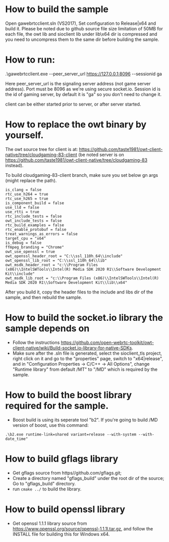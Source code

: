 # How to build the sample

Open gawebrtcclient.sln (VS2017), Set configuration to Release|x64 and build it. Please be noted due to
github source file size limitation of 50MB for each file, the owt lib and sioclient lib under lib\x64 dir
is compressed and you need to uncompress them to the same dir before building the sample.

# How to run:
.\gawebrtcclient.exe --peer_server_url https://127.0.0.1:8096 --sessionid ga

Here peer_server_url is the signaling server address (not game server address). Port must be 8096 as we're using secure socket.io. Session id is the id of gaming server, by default it is "ga" so you don't need to change it.

client can be either started prior to server, or after server started.

# How to replace the owt binary by yourself.
The owt source tree for client is at: https://github.com/taste1981/owt-client-native/tree/cloudgaming-83-client
(be noted server is on https://github.com/taste1981/owt-client-native/tree/cloudgaming-83 instead).

To build cloudgaming-83-client branch, make sure you set below gn args (might replace the path).
````
is_clang = false
rtc_use_h264 = true
rtc_use_h265 = true
is_component_build = false
use_lld = false
use_rtti = true
rtc_include_tests = false
owt_include_tests = false
rtc_build_examples = false
rtc_enable_protobuf = false
treat_warnings_as_errors = false
target_cpu = "x64"
is_debug = false
ffmpeg_branding = "Chrome"
owt_use_openssl = true
owt_openssl_header_root = "C:\\ssl_110h_64\\include"
owt_openssl_lib_root = "C:\\ssl_110h_64\\lib"
owt_msdk_header_root = "c:\\Program Files (x86)\\IntelSWTools\\Intel(R) Media SDK 2020 R1\\Software Development Kit\\include"
owt_msdk_lib_root = "c:\\Program Files (x86)\\IntelSWTools\\Intel(R) Media SDK 2020 R1\\Software Development Kit\\lib\\x64"
````

After you build it, copy the header files to the include and libs dir of the sample, and then rebuild the sample.

# How to build the socket.io library the sample depends on
- Follow the instructions https://github.com/open-webrtc-toolkit/owt-client-native/wiki/Build-socket.io-library-for-native-SDKs.
- Make sure after the .sln file is generated, select the sioclient_tls project, right click on it and go to the "properties" page,
switch to "x64|release", and in "Configuration Properties -> C/C++ -> All Options", change "Runtime library" from default /MT" to
"/MD" which is required by the sample.

# How to build the boost library required for the sample.
- Boost build is using its seperate tool "b2". If you're going to build /MD version of boost, use this command:
````
.\b2.exe runtime-link=shared variant=release --with-system --with-date_time"
````

# How to build gflags library
- Get gflags source from https//github.com/gflags.git;
- Create a directory named "gflags_build" under the root dir of the source; Go to "gflags_build" directory.
- run `cmake ../` to build the library.

# How to build openssl library
- Get openssl 1.1.1 library source from https://www.openssl.org/source/openssl-1.1.1l.tar.gz, and follow the INSTALL file for building
this for Windows x64.